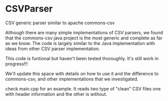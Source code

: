 # CSVParser
CSV generic parser similar to apache commons-csv 

Although there are many simple implementations of CSV parsers, we found that the commons-csv java project is the most generic and complete as far as we know. The code is largely similar to the Java implementation with ideas from other CSV parser implementation.

This code is funtional but haven't been tested thoroughly. It's still work in progress!!!

We'll update this space with details on how to use it and the difference to commons-csv, and other implementations that we investigated.

check main.cpp for an example. It reads two type of "clean" CSV files one with header information and the other is without.
